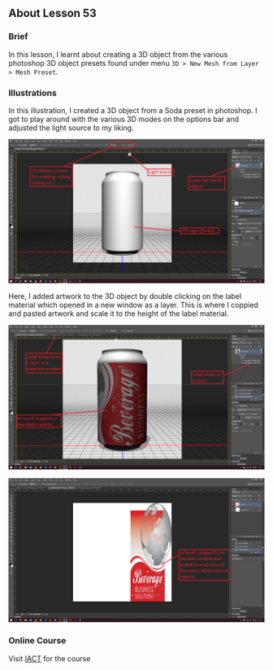 ## About Lesson 53

### Brief
In this lesson, I learnt about creating a 3D object from the various photoshop 3D object presets found under menu `3D > New Mesh from Layer > Mesh Preset`.

### Illustrations

In this illustration, I created a 3D object from a Soda preset in photoshop. I got to play around with the various 3D modes on the options bar and adjusted the light source to my liking.

![Illustration Example](../assets/images/illustration101.png)

Here, I added artwork to the 3D object by double clicking on the label material which opened in a new window as a layer. This is where I coppied and pasted artwork and scale it to the height of the label material.

![Illustration Example](../assets/images/illustration102.png)

![Illustration Example](../assets/images/illustration103.png)

### Online Course
Visit [IACT](https://iact.ie) for the course